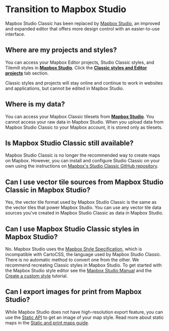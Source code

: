 # Transition to Mapbox Studio

Mapbox Studio Classic has been replaced by [Mapbox Studio](https://www.mapbox.com/studio/), an improved and expanded editor that offers more design control with an easier-to-use interface.

## Where are my projects and styles?

You can access your Mapbox Editor projects, Studio Classic styles, and Tilemill styles in [**Mapbox Studio**](https://www.mapbox.com/studio/). Click the [**Classic styles and Editor projects**](https://www.mapbox.com/studio/classic/) tab section.

Classic styles and projects will stay online and continue to work in websites and applications, but cannot be edited in Mapbox Studio.

## Where is my data?

You can access your Mapbox Classic tilesets from [**Mapbox Studio**](https://www.mapbox.com/studio/tilesets/). You cannot access your raw data in Mapbox Studio. When you upload data from Mapbox Studio Classic to your Mapbox account, it is stored only as tilesets.

## Is Mapbox Studio Classic still available?

Mapbox Studio Classic is no longer the recommended way to create maps on Mapbox. However, you can install and configure Studio Classic on your own using the instructions on [Mapbox's Studio Classic GitHub repository](https://github.com/mapbox/mapbox-studio-classic).

## Can I use vector tile sources from Mapbox Studio Classic in Mapbox Studio?

Yes, the vector tile format used by Mapbox Studio Classic is the same as the vector tiles that power Mapbox Studio. You can use any vector tile data sources you've created in Mapbox Studio Classic as data in Mapbox Studio.

## Can I use Mapbox Studio Classic styles in Mapbox Studio?

No. Mapbox Studio uses the [Mapbox Style Specification](https://www.mapbox.com/mapbox-gl-style-spec/), which is incompatible with CartoCSS, the language used by Mapbox Studio Classic. There is no automatic method to convert one from the other. We recommend recreating Classic styles in Mapbox Studio. To get started with the Mapbox Studio style editor see the [Mapbox Studio Manual](https://www.mapbox.com/studio-manual/reference/styles/) and the [Create a custom style](https://www.mapbox.com/help/create-a-custom-style/) tutorial.

## Can I export images for print from Mapbox Studio?

While Mapbox Studio does not have high-resolution export feature, you can use the [Static API](https://www.mapbox.com/help/define-static-api/) to get an image of your map style. Read more about static maps in the [Static and print maps guide](https://www.mapbox.com/help/how-static-maps-work/).

